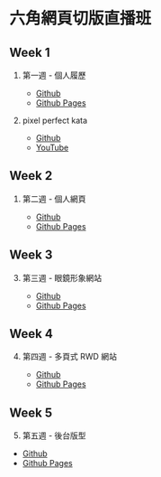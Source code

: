 # 六角網頁切版直播班

## Week 1

1. 第一週 - 個人履歷

   - [Github](https://github.com/0224071/hexschool-web-layout-class/tree/main/app/week1)
   - [Github Pages](https://0224071.github.io/hexschool-web-layout-class/week1/index.html)

2. pixel perfect kata
   - [Github](https://github.com/0224071/hexschool-web-layout-class/tree/main/app/week1/kata)
   - [YouTube](https://youtu.be/X5Dpsn-O6y4)

## Week 2

1. 第二週 - 個人網頁

   - [Github](https://github.com/0224071/hexschool-web-layout-class/tree/main/app/week2)
   - [Github Pages](https://0224071.github.io/hexschool-web-layout-class/week2/index.html)

## Week 3

3. 第三週 - 眼鏡形象網站

   - [Github](https://github.com/0224071/hexschool-web-layout-class/tree/main/app/week3)
   - [Github Pages](https://0224071.github.io/hexschool-web-layout-class/week3/index.html)

## Week 4

4. 第四週 - 多頁式 RWD 網站

   - [Github](https://github.com/0224071/hexschool-web-layout-class/tree/main/app/week4)
   - [Github Pages](https://0224071.github.io/hexschool-web-layout-class/week4)

## Week 5

5. 第五週 - 後台版型

- [Github](https://github.com/0224071/hexschool-web-layout-class/tree/main/app/week5)
- [Github Pages](https://0224071.github.io/hexschool-web-layout-class/week5/assignment)
